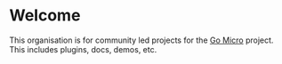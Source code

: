 # Welcome

This organisation is for community led projects for the [Go Micro](https://go-micro.dev) project. This includes plugins, docs, demos, etc.
